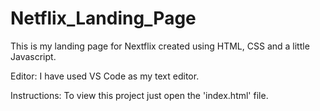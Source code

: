 # Netflix_Landing_Page

This is my landing page for Nextflix created using HTML, CSS and a little Javascript.

Editor:
I have used VS Code as my text editor.

Instructions:
To view this project just open the 'index.html' file.
